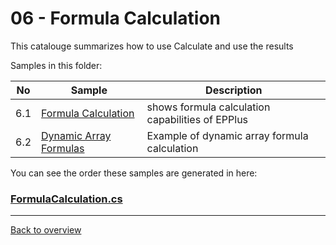 ﻿# 06 - Formula Calculation
This catalouge summarizes how to use Calculate and use the results

Samples in this folder:

|No|Sample|Description|
|---|---|-----------------|
|6.1|[Formula Calculation](<01-FormulaCalculation/Readme.md/>)| shows formula calculation capabilities of EPPlus|
|6.2|[Dynamic Array Formulas](<02-ArrayFormulas/Readme.md/>)| Example of dynamic array formula calculation |
 
You can see the order these samples are generated in here:
### [FormulaCalculation.cs](FormulaCalculation.cs)

---
[Back to overview](..%2FReadme.md)

